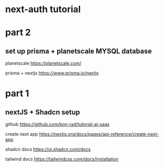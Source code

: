 # next-auth tutorial



# part 2

## set up prisma + planetscale MYSQL database

planetscale
https://planetscale.com/


prisma + nextjs
https://www.prisma.io/nextjs



# part 1

## nextJS + Shadcn setup

github
https://github.com/kon-rad/tutorial-ai-saas


create next app
https://nextjs.org/docs/pages/api-reference/create-next-app


shadcn docs
https://ui.shadcn.com/docs


tailwind docs 
https://tailwindcss.com/docs/installation




